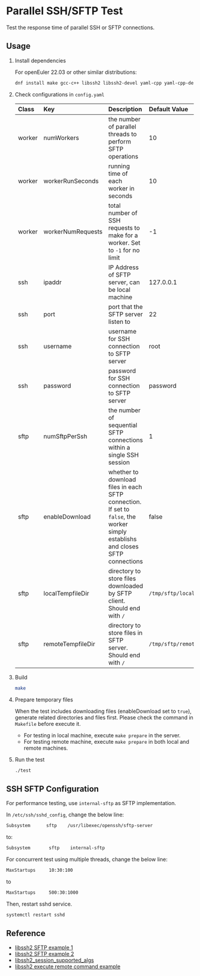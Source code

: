 # Parallel SSH/SFTP Test

Test the response time of parallel SSH or SFTP connections.

## Usage

1. Install dependencies

    For openEuler 22.03 or other similar distributions:

    ```bash
    dnf install make gcc-c++ libssh2 libssh2-devel yaml-cpp yaml-cpp-devel
    ```

2. Check configurations in `config.yaml`

    |Class|Key|Description|Default Value|
    |:---|:---|:---|:---|
    |worker|numWorkers|the number of parallel threads to perform SFTP operations|10|
    |worker|workerRunSeconds|running time of each worker in seconds|10|
    |worker|workerNumRequests|total number of SSH requests to make for a worker. Set to `-1` for no limit|-1|
    |ssh|ipaddr|IP Address of SFTP server, can be local machine|127.0.0.1|
    |ssh|port|port that the SFTP server listen to|22|
    |ssh|username|username for SSH connection to SFTP server|root|
    |ssh|password|password for SSH connection to SFTP server|password|
    |sftp|numSftpPerSsh|the number of sequential SFTP connections within a single SSH session|1|
    |sftp|enableDownload|whether to download files in each SFTP connection. If set to `false`, the worker simply establishs and closes SFTP connections|false|
    |sftp|localTempfileDir|directory to store files downloaded by SFTP client. Should end with `/`|`/tmp/sftp/local/`|
    |sftp|remoteTempfileDir|directory to store files in SFTP server. Should end with `/`|`/tmp/sftp/remote/`|

3. Build

    ```bash
    make
    ```

4. Prepare temporary files

    When the test includes downloading files (enableDownload set to `true`), generate related directories and files first. Please check the command in `Makefile` before execute it.

    - For testing in local machine, execute `make prepare` in the server.
    - For testing remote machine, execute `make prepare` in both local and remote machines.

4. Run the test

    ```bash
    ./test
    ```

## SSH SFTP Configuration

For performance testing, use `internal-sftp` as SFTP implementation.

In `/etc/ssh/sshd_config`, change the below line:

```bash
Subsystem      sftp    /usr/libexec/openssh/sftp-server
```

to:

```bash
Subsystem       sftp    internal-sftp
```

For concurrent test using multiple threads, change the below line:

```bash
MaxStartups     10:30:100
```

to

```bash
MaxStartups     500:30:1000
```

Then, restart sshd service.

```bash
systemctl restart sshd
```

## Reference

- [libssh2 SFTP example 1](https://blog.csdn.net/CarryMee/article/details/130697889)
- [libssh2 SFTP example 2](https://blog.csdn.net/weixin_43954810/article/details/135385864)
- [libssh2_session_supported_algs](https://carta.tech/man-pages/man3/libssh2_session_supported_algs.3.html)
- [libssh2 execute remote command example](https://blog.csdn.net/yanghangwww/article/details/113071436)
